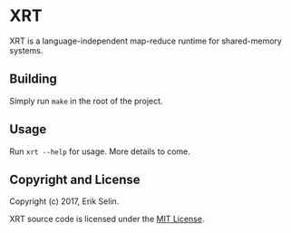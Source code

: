 # XRT

XRT is a language-independent map-reduce runtime for shared-memory systems.

## Building

Simply run `make` in the root of the project.

## Usage

Run `xrt --help` for usage. More details to come.

## Copyright and License

Copyright (c) 2017, Erik Selin.

XRT source code is licensed under the [MIT License](LICENSE).
